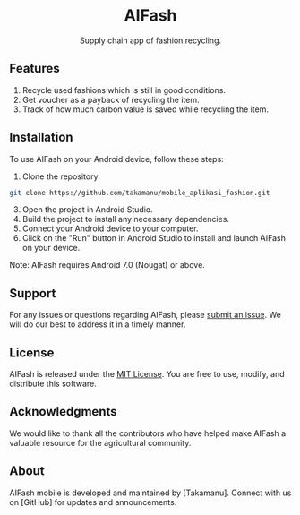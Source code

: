 <div align="center">

<!--lint ignore no-dead-urls-->

# AIFash 

Supply chain app of fashion recycling.

</div>

## Features

1. Recycle used fashions which is still in good conditions.
2. Get voucher as a payback of recycling the item.
3. Track of how much carbon value is saved while recycling the item.


## Installation

To use AIFash on your Android device, follow these steps:

1. Clone the repository: 
```bash
git clone https://github.com/takamanu/mobile_aplikasi_fashion.git
```
3. Open the project in Android Studio.
4. Build the project to install any necessary dependencies.
5. Connect your Android device to your computer.
6. Click on the "Run" button in Android Studio to install and launch AIFash on your device.

Note: AIFash requires Android 7.0 (Nougat) or above.

## Support

For any issues or questions regarding AIFash, please [submit an issue](https://github.com/takamanu/mobile_aplikasi_fashion/issues). We will do our best to address it in a timely manner.

## License

AIFash is released under the [MIT License](https://opensource.org/licenses/MIT). You are free to use, modify, and distribute this software.

## Acknowledgments

We would like to thank all the contributors who have helped make AIFash a valuable resource for the agricultural community.


## About

AIFash mobile is developed and maintained by [Takamanu]. Connect with us on [GitHub] for updates and announcements.
